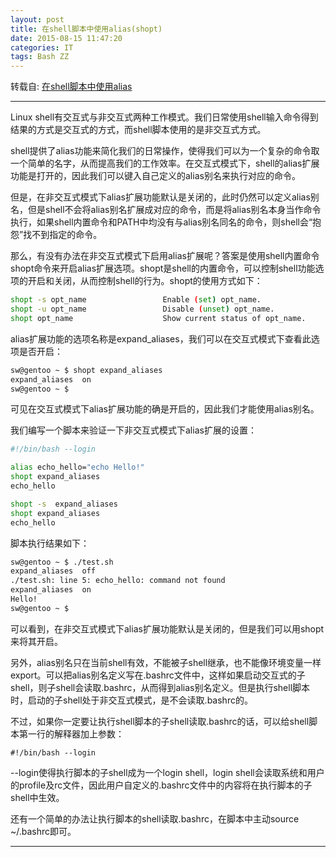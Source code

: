 ```yaml
---
layout: post
title: 在shell脚本中使用alias(shopt)
date: 2015-08-15 11:47:20
categories: IT
tags: Bash ZZ
---
```


转载自: [在shell脚本中使用alias](http://www.cnblogs.com/qcly/p/3219780.html)

------

Linux shell有交互式与非交互式两种工作模式。我们日常使用shell输入命令得到结果的方式是交互式的方式，而shell脚本使用的是非交互式方式。 

 
shell提供了alias功能来简化我们的日常操作，使得我们可以为一个复杂的命令取一个简单的名字，从而提高我们的工作效率。在交互式模式下，shell的alias扩展功能是打开的，因此我们可以键入自己定义的alias别名来执行对应的命令。
 
但是，在非交互式模式下alias扩展功能默认是关闭的，此时仍然可以定义alias别名，但是shell不会将alias别名扩展成对应的命令，而是将alias别名本身当作命令执行，如果shell内置命令和PATH中均没有与alias别名同名的命令，则shell会“抱怨”找不到指定的命令。
 
那么，有没有办法在非交互式模式下启用alias扩展呢？答案是使用shell内置命令shopt命令来开启alias扩展选项。shopt是shell的内置命令，可以控制shell功能选项的开启和关闭，从而控制shell的行为。shopt的使用方式如下：

~~~bash
shopt -s opt_name                 Enable (set) opt_name.
shopt -u opt_name                 Disable (unset) opt_name.
shopt opt_name                    Show current status of opt_name.
~~~

alias扩展功能的选项名称是expand_aliases，我们可以在交互式模式下查看此选项是否开启：
~~~bash
sw@gentoo ~ $ shopt expand_aliases
expand_aliases  on
sw@gentoo ~ $
~~~
可见在交互式模式下alias扩展功能的确是开启的，因此我们才能使用alias别名。
 
我们编写一个脚本来验证一下非交互式模式下alias扩展的设置：

~~~bash
#!/bin/bash --login

alias echo_hello="echo Hello!"
shopt expand_aliases   
echo_hello

shopt -s  expand_aliases  
shopt expand_aliases   
echo_hello
~~~

脚本执行结果如下：

~~~bash
sw@gentoo ~ $ ./test.sh 
expand_aliases  off
./test.sh: line 5: echo_hello: command not found
expand_aliases  on
Hello!
sw@gentoo ~ $
~~~
可以看到，在非交互式模式下alias扩展功能默认是关闭的，但是我们可以用shopt来将其开启。
 
另外，alias别名只在当前shell有效，不能被子shell继承，也不能像环境变量一样export。可以把alias别名定义写在.bashrc文件中，这样如果启动交互式的子shell，则子shell会读取.bashrc，从而得到alias别名定义。但是执行shell脚本时，启动的子shell处于非交互式模式，是不会读取.bashrc的。
 
不过，如果你一定要让执行shell脚本的子shell读取.bashrc的话，可以给shell脚本第一行的解释器加上参数：

`#!/bin/bash --login`  

--login使得执行脚本的子shell成为一个login shell，login shell会读取系统和用户的profile及rc文件，因此用户自定义的.bashrc文件中的内容将在执行脚本的子shell中生效。
 
还有一个简单的办法让执行脚本的shell读取.bashrc，在脚本中主动source ~/.bashrc即可。

------
